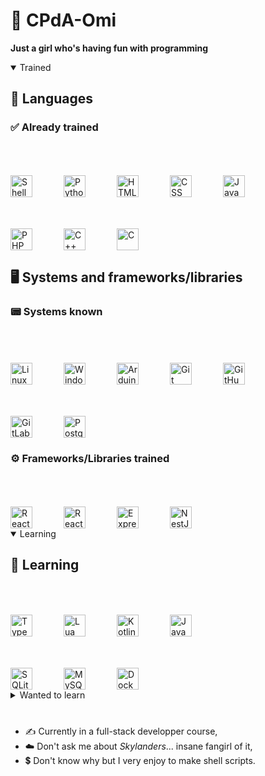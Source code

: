 # :space_invader: CPdA-Omi

**Just a girl who's having fun with programming**

<details open="true">
	<summary>Trained</summary>

## :speech_balloon: Languages

### :white_check_mark: Already trained

<div>
	<img title="Shell" alt="Shell" align="left" style="margin-top:50px; margin-right:50px" width="35px" src="https://cdn.jsdelivr.net/gh/devicons/devicon@latest/icons/bash/bash-original.svg"/>
	<img title="Python" alt="Python" align="left" style="margin-top:50px; margin-right:50px" width="35px" src="https://cdn.jsdelivr.net/gh/devicons/devicon@latest/icons/python/python-original.svg"/>
	<img title="HTML" alt="HTML" align="left" style="margin-top:50px; margin-right:50px" width="35px" src="https://cdn.jsdelivr.net/gh/devicons/devicon@latest/icons/html5/html5-original.svg"/>
	<img title="CSS" alt="CSS" align="left" style="margin-top:50px; margin-right:50px" width="35px" src="https://cdn.jsdelivr.net/gh/devicons/devicon@latest/icons/css3/css3-original.svg"/>
	<img title="JavaScript" alt="JavaScript" align="left" style="margin-top:50px; margin-right:50px" width="35px" src="https://cdn.jsdelivr.net/gh/devicons/devicon@latest/icons/javascript/javascript-original.svg"/>
	<img title="PHP" alt="PHP" align="left" style="margin-top:50px; margin-right:50px" width="35px" src="https://cdn.jsdelivr.net/gh/devicons/devicon@latest/icons/php/php-original.svg"/>
	<img title="C++" alt="C++" align="left" style="margin-top:50px; margin-right:50px" width="35px" src="https://cdn.jsdelivr.net/gh/devicons/devicon@latest/icons/cplusplus/cplusplus-original.svg"/>
	<img title="C" alt="C" style="margin-top:50px; margin-right:50px" width="35px" src="https://cdn.jsdelivr.net/gh/devicons/devicon@latest/icons/c/c-original.svg"/>
</div>

## :desktop_computer: Systems and frameworks/libraries

### :pager: Systems known

<div>
	<img title="Linux" alt="Linux" align="left" style="margin-top:50px; margin-right:50px" width="35px" src="https://cdn.jsdelivr.net/gh/devicons/devicon@latest/icons/linux/linux-original.svg"/>
	<img title="Windows" alt="Windows" align="left" style="margin-top:50px; margin-right:50px" width="35px" src="https://cdn.jsdelivr.net/gh/devicons/devicon@latest/icons/windows8/windows8-original.svg"/>
	<img title="Arduino" alt="Arduino" align="left" style="margin-top:50px; margin-right:50px" width="35px" src="https://cdn.jsdelivr.net/gh/devicons/devicon@latest/icons/arduino/arduino-original.svg"/>
	<img title="Git" alt="Git" align="left" style="margin-top:50px; margin-right:50px" width="35px" src="https://cdn.jsdelivr.net/gh/devicons/devicon@latest/icons/git/git-original.svg"/>
	<img title="GitHub" alt="GitHub" align="left" style="margin-top:50px; margin-right:50px" width="35px" src="https://cdn.jsdelivr.net/gh/devicons/devicon@latest/icons/github/github-original.svg"/>
	<img title="GitLab" alt="GitLab" align="left" style="margin-top:50px; margin-right:50px" width="35px" src="https://cdn.jsdelivr.net/gh/devicons/devicon@latest/icons/gitlab/gitlab-original.svg"/>
	<img title="PostgreSQL" alt="PostgreSQL" style="margin-top:50px; margin-right:50px" width="35px" src="https://cdn.jsdelivr.net/gh/devicons/devicon@latest/icons/postgresql/postgresql-original.svg"/>
</div>

### :gear: Frameworks/Libraries trained

<div>
	<img title="React" alt="React" align="left" style="margin-top:50px; margin-right:50px" width="35px" src="https://cdn.jsdelivr.net/gh/devicons/devicon@latest/icons/react/react-original.svg"/>
	<img title="React Router" alt="React Router" align="left" style="margin-top:50px; margin-right:50px" width="35px" src="https://cdn.jsdelivr.net/gh/devicons/devicon@latest/icons/reactrouter/reactrouter-original.svg"/>
	<img title="ExpressJS" alt="ExpressJS" align="left" style="margin-top:50px; margin-right:50px" width="35px" src="https://cdn.jsdelivr.net/gh/devicons/devicon@latest/icons/express/express-original.svg"/>
	<img title="NestJS" alt="NestJS" style="margin-top:50px; margin-right:50px" width="35px" src="https://cdn.jsdelivr.net/gh/devicons/devicon@latest/icons/nestjs/nestjs-original.svg"/>
</div>

</details>

<details open="true">
	<summary>Learning</summary>

## :arrows_counterclockwise: Learning

<div>
	<img title="TypeScript" alt="TypeScript" align="left" style="margin-top:50px; margin-right:50px" width="35px" src="https://cdn.jsdelivr.net/gh/devicons/devicon@latest/icons/typescript/typescript-original.svg"/>
	<img title="Lua" alt="Lua" align="left" style="margin-top:50px; margin-right:50px" width="35px" src="https://cdn.jsdelivr.net/gh/devicons/devicon@latest/icons/lua/lua-original.svg"/>
	<img title="Kotlin" alt="Kotlin" align="left" style="margin-top:50px; margin-right:50px" width="35px" src="https://cdn.jsdelivr.net/gh/devicons/devicon@latest/icons/kotlin/kotlin-original.svg"/>
	<img title="Java" alt="Java" style="margin-top:50px; margin-right:50px" width="35px" src="https://cdn.jsdelivr.net/gh/devicons/devicon@latest/icons/java/java-original.svg"/>
</div>

<div>
	<img title="SQLite" alt="SQLite" align="left" style="margin-top:50px; margin-right:50px" width="35px" src="https://cdn.jsdelivr.net/gh/devicons/devicon@latest/icons/sqlite/sqlite-original.svg"/>
	<img title="MySQL" alt="MySQL" align="left" style="margin-top:50px; margin-right:50px" width="35px" src="https://cdn.jsdelivr.net/gh/devicons/devicon@latest/icons/mysql/mysql-original.svg"/>
	<img title="Docker" alt="Docker" style="margin-top:50px; margin-right:50px" width="35px" src="https://cdn.jsdelivr.net/gh/devicons/devicon@latest/icons/docker/docker-original.svg"/>
</div>

</details>

<details>
	<summary>Wanted to learn</summary>

## :thinking: Wanted to learn

<div>
	<img title="AngularJS" alt="AngularJS" align="left" style="margin-top:50px; margin-right:50px" width="35px" src="https://cdn.jsdelivr.net/gh/devicons/devicon@latest/icons/angularjs/angularjs-original.svg"/>
	<img title="Rust" alt="Rust" align="left" style="margin-top:50px; margin-right:50px" width="35px" src="https://cdn.jsdelivr.net/gh/devicons/devicon@latest/icons/rust/rust-original.svg"/>
</div>
	<img title="Flutter" alt="Flutter" align="left" style="margin-top:50px; margin-right:50px" width="35px" src="https://cdn.jsdelivr.net/gh/devicons/devicon@latest/icons/flutter/flutter-original.svg"/>
	<img title="Go" alt="Go" style="margin-top:50px; margin-right:50px" width="35px" src="https://cdn.jsdelivr.net/gh/devicons/devicon@latest/icons/go/go-original-wordmark.svg"/>

</details>

#

- :writing_hand: Currently in a full-stack developper course,
- :cloud: Don't ask me about *Skylanders*... insane fangirl of it,
- :heavy_dollar_sign: Don't know why but I very enjoy to make shell scripts.

<!--
**CPdA-Omi/CPdA-Omi** is a ✨ _special_ ✨ repository because its `README.md` (this file) appears on your GitHub profile.

Here are some ideas to get you started:

- 🔭 I’m currently working on ...
- 🌱 I’m currently learning ...
- 👯 I’m looking to collaborate on ...
- 🤔 I’m looking for help with ...
- 💬 Ask me about ...
- 📫 How to reach me: ...
- 😄 Pronouns: ...
- ⚡ Fun fact: ...
-->
